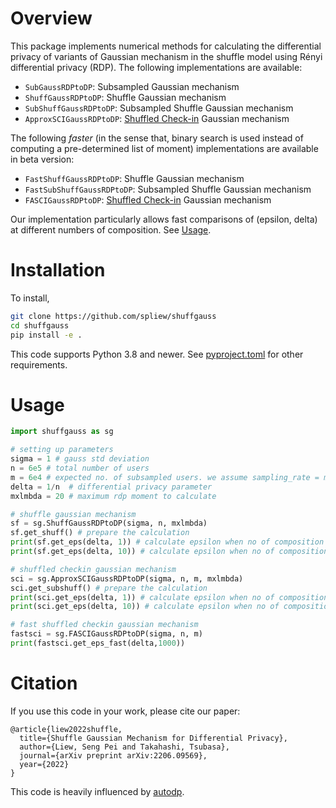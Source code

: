 # Overview
This package implements numerical methods for calculating the differential privacy of variants of Gaussian mechanism in the shuffle model using Rényi differential privacy (RDP).
The following implementations are available:
- `SubGaussRDPtoDP`: Subsampled Gaussian mechanism
- `ShuffGaussRDPtoDP`: Shuffle Gaussian mechanism
- `SubShuffGaussRDPtoDP`: Subsampled Shuffle Gaussian mechanism
- `ApproxSCIGaussRDPtoDP`: [Shuffled Check-in](http://arxiv.org/abs/2206.03151) Gaussian mechanism

The following *faster* (in the sense that, binary search is used instead of computing a pre-determined list of moment) implementations are available in beta version:
- `FastShuffGaussRDPtoDP`: Shuffle Gaussian mechanism
- `FastSubShuffGaussRDPtoDP`: Subsampled Shuffle Gaussian mechanism
- `FASCIGaussRDPtoDP`: [Shuffled Check-in](http://arxiv.org/abs/2206.03151) Gaussian mechanism

Our implementation particularly allows fast comparisons of (epsilon, delta) at different numbers of composition. See [Usage](#usage).

# Installation

To install,
```bash
git clone https://github.com/spliew/shuffgauss
cd shuffgauss
pip install -e .
```

This code supports Python 3.8 and newer. See [pyproject.toml](./pyproject.toml) for other requirements.

# Usage

```python
import shuffgauss as sg

# setting up parameters
sigma = 1 # gauss std deviation
n = 6e5 # total number of users
m = 6e4 # expected no. of subsampled users. we assume sampling_rate = m/n
delta = 1/n  # differential privacy parameter
mxlmbda = 20 # maximum rdp moment to calculate

# shuffle gaussian mechanism
sf = sg.ShuffGaussRDPtoDP(sigma, n, mxlmbda)
sf.get_shuff() # prepare the calculation
print(sf.get_eps(delta, 1)) # calculate epsilon when no of composition is 1, return a tuple of (epsilon, lmbda_min)
print(sf.get_eps(delta, 10)) # calculate epsilon when no of composition is 10

# shuffled checkin gaussian mechanism
sci = sg.ApproxSCIGaussRDPtoDP(sigma, n, m, mxlmbda)
sci.get_subshuff() # prepare the calculation
print(sci.get_eps(delta, 1)) # calculate epsilon when no of composition is 1
print(sci.get_eps(delta, 10)) # calculate epsilon when no of composition is 10

# fast shuffled checkin gaussian mechanism
fastsci = sg.FASCIGaussRDPtoDP(sigma, n, m)
print(fastsci.get_eps_fast(delta,1000))

```

# Citation
If you use this code in your work, please cite our paper:

```
@article{liew2022shuffle,
  title={Shuffle Gaussian Mechanism for Differential Privacy},
  author={Liew, Seng Pei and Takahashi, Tsubasa},
  journal={arXiv preprint arXiv:2206.09569},
  year={2022}
}
```


This code is heavily influenced by [autodp](https://github.com/yuxiangw/autodp).
